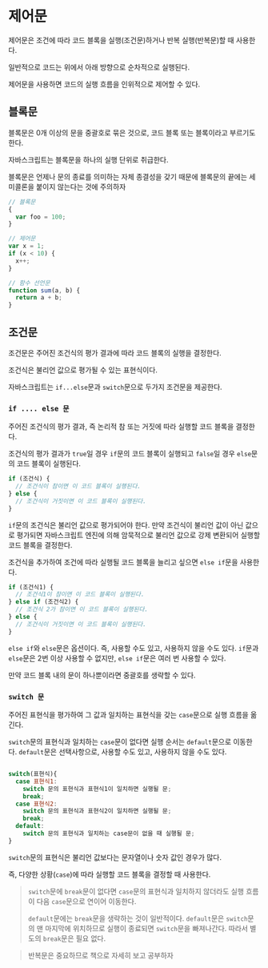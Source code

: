 # 제어문

제어문은 조건에 따라 코드 블록을 실행(조건문)하거나 반복 실행(반복문)할 때 사용한다.

일반적으로 코드는 위에서 아래 방향으로 순차적으로 실행된다.

제어문을 사용하면 코드의 실행 흐름을 인위적으로 제어할 수 있다.

## 블록문

블록문은 0개 이상의 문을 중괄호로 묶은 것으로, 코드 블록 또는 블록이라고 부르기도 한다.

자바스크립트는 블록문을 하나의 실행 단위로 취급한다.

블록문은 언제나 문의 종료를 의미하는 자체 종결성을 갖기 때문에 블록문의 끝에는 세미콜론을 붙이지 않는다는 것에 주의하자

```javascript
// 블록문
{
  var foo = 100;
}

// 제어문
var x = 1;
if (x < 10) {
  x++;
}

// 함수 선언문
function sum(a, b) {
  return a + b;
}
```

## 조건문

조건문은 주어진 조건식의 평가 결과에 따라 코드 블록의 실행을 결정한다.

조건식은 불리언 값으로 평가될 수 있는 표현식이다.

자바스크립트는 `if...else`문과 `switch`문으로 두가지 조건문을 제공한다.

### `if .... else 문`

주어진 조건식의 평가 결과, 즉 논리적 참 또는 거짓에 따라 실행할 코드 블록을 결정한다.

조건식의 평가 결과가 `true`일 경우 `if`문의 코드 블록이 실행되고 `false`일 경우 `else`문의 코드 블록이 실행된다.

```javascript
if (조건식) {
  // 조건식이 참이면 이 코드 블록이 실행된다.
} else {
  // 조건식이 거짓이면 이 코드 블록이 실행된다.
}
```

`if`문의 조건식은 불리언 값으로 평가되어야 한다. 만약 조건식이 불리언 값이 아닌 값으로 평가되면 자바스크립트 엔진에 의해 암묵적으로 불리언 값으로 강제 변환되어 실행할 코드 블록을 결정한다.

조건식을 추가하여 조건에 따라 실행될 코드 블록을 늘리고 싶으면 `else if`문을 사용한다.

```javascript
if (조건식1) {
  // 조건식1이 참이면 이 코드 블록이 실행된다.
} else if (조건식2) {
  // 조건식 2가 참이면 이 코드 블록이 실행된다.
} else {
  // 조건식이 거짓이면 이 코드 블록이 실행된다.
}
```

`else if`와 `else`문은 옵션이다. 즉, 사용할 수도 있고, 사용하지 않을 수도 있다. `if`문과 `else`문은 2번 이상 사용할 수 없지만, `else if`문은 여러 번 사용할 수 있다.

만약 코드 블록 내의 문이 하나뿐이라면 중괄호를 생략할 수 있다.

### `switch 문`

주어진 표현식을 평가하여 그 값과 일치하는 표현식을 갖는 `case`문으로 실행 흐름을 옮긴다.

`switch`문의 표현식과 일치하는 `case`문이 없다면 실행 순서는 `default`문으로 이동한다. `default`문은 선택사항으로, 사용할 수도 있고, 사용하지 않을 수도 있다.

```javascript

switch(표현식){
  case 표현식1:
    switch 문의 표현식과 표현식1이 일치하면 실행될 문;
    break;
  case 표현식2:
    switch 문의 표현식과 표현식2이 일치하면 실행될 문;
    break;
  default:
    switch 문의 표현식과 일치하는 case문이 없을 때 실행될 문;
}
```

`switch`문의 표현식은 불리언 값보다는 문자열이나 숫자 값인 경우가 많다.

즉, 다양한 상황(`case`)에 따라 실행할 코드 블록을 결정할 때 사용한다.

> `switch`문에 `break`문이 없다면 `case`문의 표현식과 일치하지 않더라도 실행 흐름이 다음 `case`문으로 연이어 이동한다.
>
> `default`문에는 `break`문을 생략하는 것이 일반적이다. `default`문은 `switch`문의 맨 마지막에 위치하므로 실행이 종료되면 `switch`문을 빠져나간다. 따라서 별도의 `break`문은 필요 없다.

> 반복문은 중요하므로 책으로 자세히 보고 공부하자
